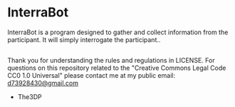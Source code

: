 # InterraBot
InterraBot is a program designed to gather and collect information from the participant. It will simply interrogate the participant..
##
Thank you for understanding the rules and regulations in LICENSE.
For questions on this repository related to the "Creative Commons Legal Code
CC0 1.0 Universal" please contact me at my public email:
d73928430@gmail.com

- The3DP
##
